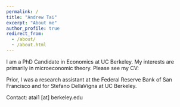 ```yaml
---
permalink: /
title: "Andrew Tai"
excerpt: "About me"
author_profile: true
redirect_from: 
  - /about/
  - /about.html
---
```


I am a PhD Candidate in Economics at UC Berkeley. My interests are primarily in microeconomic theory. Please see my CV:

Prior, I was a research assistant at the Federal Reserve Bank of San Francisco and for Stefano DellaVigna at UC Berkeley.

Contact: atai1 [at] berkeley.edu
